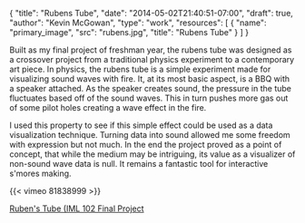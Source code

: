 {
	"title": "Rubens Tube",
	"date": "2014-05-02T21:40:51-07:00",
	"draft": true,
	"author": "Kevin McGowan",
	"type": "work",
	"resources": [
		{
			"name": "primary_image",
			"src": "rubens.jpg",
			"title": "Rubens Tube"
		}
	]
}

Built as my final project of freshman year, the rubens tube was designed as a crossover project from a traditional physics experiment to a contemporary art piece. In physics, the rubens tube is a simple experiment made for visualizing sound waves with fire. It, at its most basic aspect, is a BBQ with a speaker attached. As the speaker creates sound, the pressure in the tube fluctuates based off of the sound waves. This in turn pushes more gas out of some pilot holes creating a wave effect in the fire.

I used this property to see if this simple effect could be used as a data visualization technique. Turning data into sound allowed me some freedom with expression but not much. In the end the project proved as a point of concept, that while the medium may be intriguing, its value as a visualizer of non-sound wave data is null. It remains a fantastic tool for interactive s'mores making.

{{< vimeo 81838999 >}}

[Ruben's Tube (IML 102 Final Project](https://vimeo.com/81838999)